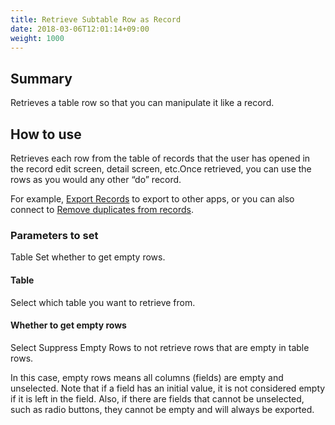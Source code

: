 ```yaml
---
title: Retrieve Subtable Row as Record
date: 2018-03-06T12:01:14+09:00
weight: 1000
---
```

## Summary

Retrieves a table row so that you can manipulate it like a record.

## How to use

Retrieves each row from the table of records that the user has opened in the record edit screen, detail screen, etc.Once retrieved, you can use the rows as you would any other “do” record.

For example, [Export Records](../../record/write_record) to export to other apps, or you can also connect to [Remove duplicates from records](../../record/remove_duplicated_records).

### Parameters to set

Table Set whether to get empty rows.

#### Table

Select which table you want to retrieve from.

#### Whether to get empty rows

Select Suppress Empty Rows to not retrieve rows that are empty in table rows.

In this case, empty rows means all columns (fields) are empty and unselected.
Note that if a field has an initial value, it is not considered empty if it is left in the field.
Also, if there are fields that cannot be unselected, such as radio buttons, they cannot be empty and will always be exported.
